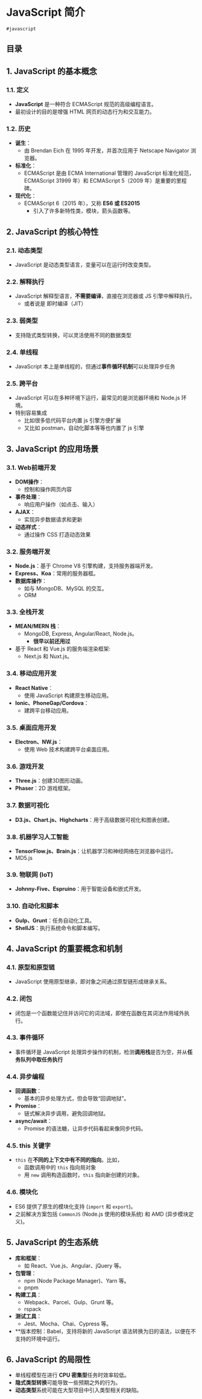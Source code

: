 
# JavaScript 简介

`#javascript` 


## 目录
<!-- toc -->
 ## 1. JavaScript 的基本概念 

### 1.1. 定义

- **JavaScript** 是一种符合 ECMAScript 规范的高级编程语言。
- 最初设计的目的是增强 HTML 网页的动态行为和交互能力。

### 1.2. 历史

- **诞生**：
	- 由 Brendan Eich 在 1995 年开发，并首次应用于 Netscape Navigator 浏览器。
- **标准化**：
	- ECMAScript 是由 ECMA International 管理的 JavaScript 标准化规范，ECMAScript 31999 年）和 ECMAScript 5（2009 年）是重要的里程碑。
- **现代化**：
	- ECMAScript 6（2015 年），又称 **ES6 或 ES2015**
		- 引入了许多新特性类，模块，箭头函数等。

## 2. JavaScript 的核心特性

### 2.1. 动态类型

- JavaScript 是动态类型语言，变量可以在运行时改变类型。

### 2.2. 解释执行

- JavaScript 解释型语言，**不需要编译**，直接在浏览器或 JS 引擎中解释执行。
	- 或者说是 即时编译（JIT）

### 2.3. 弱类型

- 支持隐式类型转换，可以灵活使用不同的数据类型

### 2.4. 单线程

- JavaScript 本上是单线程的，但通过**事件循环机制**可以处理异步任务

### 2.5. 跨平台

- JavaScript 可以在多种环境下运行，最常见的是浏览器环境和 Node.js 环境。
- 特别容易集成
	- 比如很多低代码平台内置 js 引擎方便扩展
	- 又比如 postman，自动化脚本等等也内置了 js 引擎

## 3. JavaScript 的应用场景

### 3.1. Web前端开发

- **DOM操作**：
	- 控制和操作网页内容
- **事件处理**：
	- 响应用户操作（如点击、输入）
- **AJAX**：
	- 实现异步数据请求和更新
- **动态样式**：
	- 通过操作 CSS 打造动态效果

### 3.2. 服务端开发

- **Node.js**：基于 Chrome V8 引擎构建，支持服务器端开发。
- **Express、Koa**：常用的服务器框。
- **数据库操作**：
	- 如与 MongoDB、MySQL 的交互。
	- ORM

### 3.3. 全栈开发

- **MEAN/MERN 栈**：
	- MongoDB, Express, Angular/React, Node.js。
		- **很早以前还用过**
- 基于 React 和 Vue.js 的服务端渲染框架: 
	- Next.js 和 Nuxt.js。

### 3.4. 移动应用开发

- **React Native**：
	- 使用 JavaScript 构建原生移动应用。
- **Ionic、PhoneGap/Cordova**：
	- 建跨平台移动应用。

### 3.5. 桌面应用开发

- **Electron、NW.js**：
	- 使用 Web 技术构建跨平台桌面应用。

### 3.6. 游戏开发

- **Three.js**：创建3D图形动画。
- **Phaser**：2D 游戏框架。

### 3.7. 数据可视化

- **D3.js、Chart.js、Highcharts**：用于高级数据可视化和图表创建。

### 3.8. 机器学习人工智能

- **TensorFlow.js、Brain.js**：让机器学习和神经网络在浏览器中运行。
- MD5.js

### 3.9. 物联网 (IoT)

- **Johnny-Five、Espruino**：用于智能设备和嵌式开发。

### 3.10. 自动化和脚本

- **Gulp、Grunt**：任务自动化工具。
- **ShellJS**：执行系统命令和脚本编写。

## 4. JavaScript 的重要概念和机制

### 4.1. 原型和原型链

- JavaScript 使用原型继承，即对象之间通过原型链形成继承关系。

### 4.2. 闭包

- 闭包是一个函数能记住并访问它的词法域，即使在函数在其词法作用域外执行。

### 4.3. 事件循环

- 事件循环是 JavaScript 处理异步操作的机制，检测**调用栈**是否为空，并从**任务队列中取任务执行**

### 4.4. 异步编程

- **回调函数**：
	- 基本的异步处理方式，但会导致“回调地狱”。
- **Promise**：
	- 链式解决异步调用，避免回调地狱。
- **async/await**：
	- Promise 的语法糖，让异步代码看起来像同步代码。

### 4.5. this 关键字

- `this` 在**不同的上下文中有不同的指向**。比如，
	- 函数调用中的 `this` 指向局对象
	- 用 `new` 调用构造函数时，`this` 指向新创建的对象。

### 4.6. 模块化

- ES6 提供了原生的模块化支持 (`import` 和 `export`)。
- 之前解决方案包括 `CommonJS` (Node.js 使用的模块系统) 和 AMD (异步模块定义)。

## 5. JavaScript 的生态系统

- **库和框架**：
	- 如 React、Vue.js、Angular、jQuery 等。
- **包管理**：
	- npm (Node Package Manager)、Yarn 等。
	- pnpm
- **构建工具**：
	- Webpack、Parcel、Gulp、Grunt 等。
	- rspack 
- **测试工具**：
	- Jest、Mocha、Chai、Cypress 等。
- **版本控制：Babel，支持将新的 JavaScript 语法转换为旧的语法，以便在不支持的环境中运行。

## 6. JavaScript 的局限性

- 单线程模型在进行 **CPU 密集型**任务时效率较低。
- **隐式类型转换**可能导致一些预期之外的行为。
- **动态类型**系统可能在大型项目中引入类型相关的缺陷。

